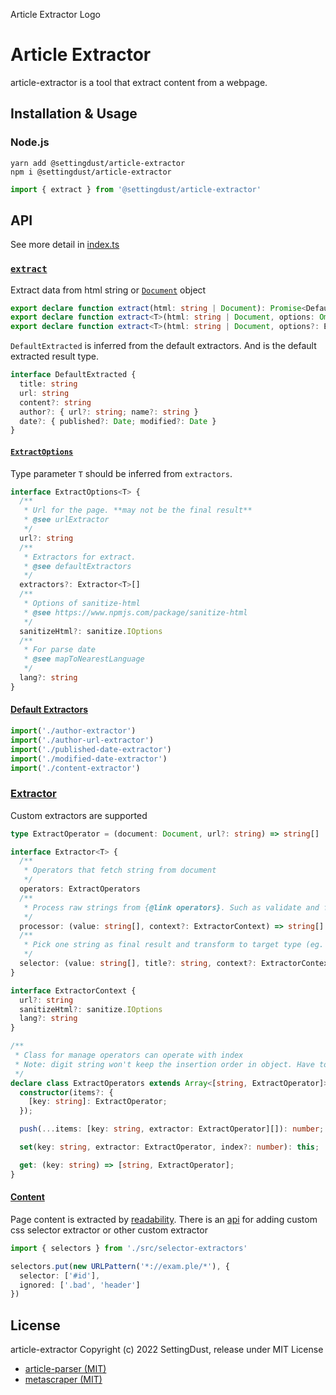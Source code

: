 Article Extractor Logo

# Article Extractor

article-extractor is a tool that extract content from a webpage.

## Installation & Usage

### Node.js

`yarn add @settingdust/article-extractor`  
`npm i @settingdust/article-extractor`

```js
import { extract } from '@settingdust/article-extractor'
```

## API

See more detail in [index.ts](src/index.ts)

### [`extract`](src/index.ts)

Extract data from html string or [`Document`](https://developer.mozilla.org/docs/Web/API/Document) object

```ts
export declare function extract(html: string | Document): Promise<DefaultExtracted>;
export declare function extract<T>(html: string | Document, options: Omit<ExtractOptions<T>, 'extractors'>): Promise<DefaultExtracted>;
export declare function extract<T>(html: string | Document, options?: ExtractOptions<T>): Promise<NestedPartialK<T & TitleExtracted & UrlExtracted>>;
```

`DefaultExtracted` is inferred from the default extractors. And is the default extracted result type.

```ts
interface DefaultExtracted {
  title: string
  url: string
  content?: string
  author?: { url?: string; name?: string }
  date?: { published?: Date; modified?: Date }
} 
```

#### [`ExtractOptions`](src/index.ts#L19)

Type parameter `T` should be inferred from `extractors`.

```ts
interface ExtractOptions<T> {
  /**
   * Url for the page. **may not be the final result**
   * @see urlExtractor
   */
  url?: string
  /**
   * Extractors for extract.
   * @see defaultExtractors
   */
  extractors?: Extractor<T>[]
  /**
   * Options of sanitize-html
   * @see https://www.npmjs.com/package/sanitize-html
   */
  sanitizeHtml?: sanitize.IOptions
  /**
   * For parse date
   * @see mapToNearestLanguage
   */
  lang?: string
}
```

#### [Default Extractors](src/default-extractors.ts)

```ts
import('./author-extractor')
import('./author-url-extractor')
import('./published-date-extractor')
import('./modified-date-extractor')
import('./content-extractor')
```

### [Extractor](src/utils/extractors.ts)

Custom extractors are supported

```ts
type ExtractOperator = (document: Document, url?: string) => string[]

interface Extractor<T> {
  /**
   * Operators that fetch string from document
   */
  operators: ExtractOperators
  /**
   * Process raw strings from {@link operators}. Such as validate and filter.
   */
  processor: (value: string[], context?: ExtractorContext) => string[]
  /**
   * Pick one string as final result and transform to target type (eg. {@link Date}).
   */
  selector: (value: string[], title?: string, context?: ExtractorContext) => T
}

interface ExtractorContext {
  url?: string
  sanitizeHtml?: sanitize.IOptions
  lang?: string
}

/**
 * Class for manage operators can operate with index
 * Note: digit string won't keep the insertion order in object. Have to set index manually
 */
declare class ExtractOperators extends Array<[string, ExtractOperator]> {
  constructor(items?: {
    [key: string]: ExtractOperator;
  });

  push(...items: [key: string, extractor: ExtractOperator][]): number;

  set(key: string, extractor: ExtractOperator, index?: number): this;

  get: (key: string) => [string, ExtractOperator];
}
```

#### [Content](src/content-extractor/index.ts)

Page content is extracted by [readability](https://github.com/mozilla/readability).
There is an [api](src/content-extractor/selector-extractors.ts) for adding custom css selector extractor or other custom extractor

```ts
import { selectors } from './src/selector-extractors'

selectors.put(new URLPattern('*://exam.ple/*'), {
  selector: ['#id'],
  ignored: ['.bad', 'header']
})
```

## License

article-extractor Copyright (c) 2022 SettingDust, release under MIT License

- [article-parser (MIT)](https://github.com/ndaidong/article-parser/LICENSE)
- [metascraper (MIT)](https://github.com/microlinkhq/metascraper/LICENSE.md)

